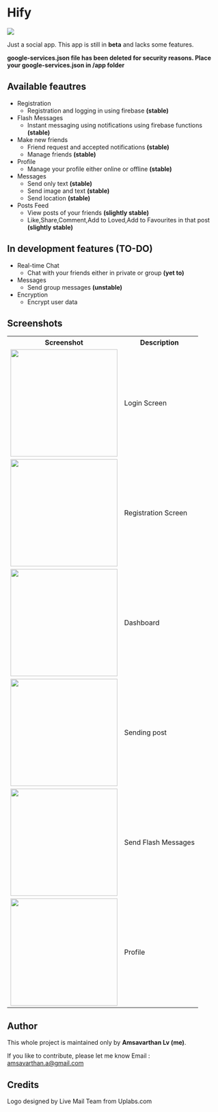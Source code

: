 # Hify

<img src="https://github.com/lvamsavarthan/Hify/blob/master/preview.png">

Just a social app. This app is still in **beta** and lacks some features.

**google-services.json file has been deleted for security reasons. Place your google-services.json in /app folder**

## Available feautres

* Registration
  - Registration and logging in using firebase **(stable)**
* Flash Messages
  - Instant messaging using notifications using firebase functions **(stable)**
* Make new friends
  - Friend request and accepted notifications **(stable)**
  - Manage friends **(stable)**
* Profile
  - Manage your profile either online or offline **(stable)**
* Messages
  - Send only text **(stable)**
  - Send image and text **(stable)**
  - Send location **(stable)**
* Posts Feed
  - View posts of your friends **(slightly stable)**
  - Like,Share,Comment,Add to Loved,Add to Favourites in that post **(slightly stable)**

## In development features (TO-DO)

* Real-time Chat
  - Chat with your friends either in private or group **(yet to)**
* Messages
  - Send group messages **(unstable)**
* Encryption
  - Encrypt user data

## Screenshots

<table>
  <tr>
    <th>Screenshot</th>
    <th>Description</th>
  </tr>
  
  <tr>
    <td><img src="https://github.com/lvamsavarthan/hify/blob/master/screenshots/login.jpg" width=250></td>
    <td>Login Screen</td>
  </tr>
  
  <tr>
    <td><img src="https://github.com/lvamsavarthan/hify/blob/master/screenshots/register.jpg" width=250></td>
    <td>Registration Screen</td>
  </tr>
  
  <tr>
    <td><img src="https://github.com/lvamsavarthan/hify/blob/master/screenshots/dashboard.png" width=250></td>
    <td>Dashboard</td>
  </tr>

  <tr>
    <td><img src="https://github.com/lvamsavarthan/hify/blob/master/screenshots/post.jpg" width=250></td>
    <td>Sending post</td>
  </tr>
  
  <tr>
    <td><img src="https://github.com/lvamsavarthan/hify/blob/master/screenshots/message.png" width=250></td>
    <td>Send Flash Messages</td>
  </tr>

  <tr>
    <td><img src="https://github.com/lvamsavarthan/hify/blob/master/screenshots/user_edit.jpg" width=250></td>
    <td>Profile</td>
  </tr>

</table>

## Author

This whole project is maintained only by **Amsavarthan Lv (me)**.

If you like to contribute, please let me know
Email : amsavarthan.a@gmail.com

## Credits

Logo designed by Live Mail Team from Uplabs.com
